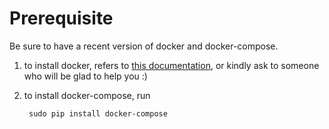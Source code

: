 # Prerequisite

Be sure to have a recent version of docker and docker-compose.

1. to install docker, refers to [this
   documentation](https://docs.docker.com/engine/installation/linux/ubuntulinux/),
   or kindly ask to someone who will be glad to help you :)

2. to install docker-compose, run

        sudo pip install docker-compose
